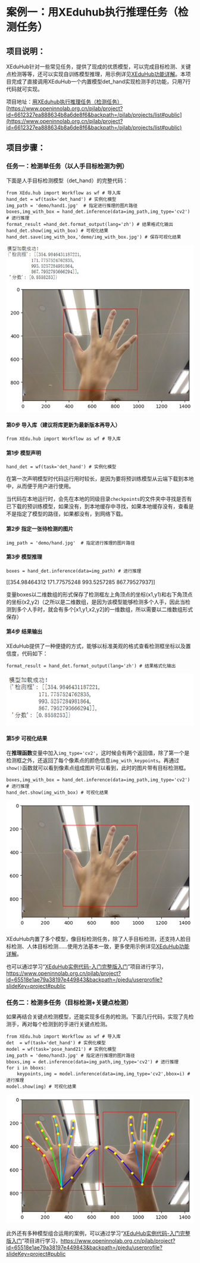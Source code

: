 # 案例一：用XEduhub执行推理任务（检测任务）

## 项目说明：

XEduHub针对一些常见任务，提供了现成的优质模型，可以完成目标检测、关键点检测等等，还可以实现自训练模型推理，用示例详见[XEduHub功能详解](https://xedu.readthedocs.io/zh/master/xedu_hub/introduction.html#xeduhub)。本项目完成了直接调用XEduHub一个内置模型det_hand实现检测手的功能，只用7行代码就可实现。

项目地址：[用XEduhub执行推理任务（检测任务）](https://www.openinnolab.org.cn/pjlab/project?id=6612327ea888634b8a6de8f6&backpath=/pjlab/projects/list#public)
[https://www.openinnolab.org.cn/pjlab/project?id=6612327ea888634b8a6de8f6&backpath=/pjlab/projects/list#public](https://www.openinnolab.org.cn/pjlab/project?id=6612327ea888634b8a6de8f6&backpath=/pjlab/projects/list#public)

## 项目步骤：

### 任务一：检测单任务（以人手目标检测为例）

下面是人手目标检测模型（det_hand）的完整代码：

```
from XEdu.hub import Workflow as wf # 导入库
hand_det = wf(task='det_hand') # 实例化模型
img_path = 'demo/hand1.jpg'  # 指定进行推理的图片路径
boxes,img_with_box = hand_det.inference(data=img_path,img_type='cv2') # 进行推理
format_result =hand_det.format_output(lang='zh') # 结果格式化输出
hand_det.show(img_with_box) # 可视化结果
hand_det.save(img_with_box,'demo/img_with_box.jpg') # 保存可视化结果
```
![](../images/how_to_quick_start/hub1.jpg)

#### 第0步 导入库（建议将库更新为最新版本再导入）

```
from XEdu.hub import Workflow as wf # 导入库
```

#### 第1步 模型声明

```
hand_det = wf(task='det_hand') # 实例化模型
```

在第一次声明模型时代码运行用时较长，是因为要将预训练模型从云端下载到本地中，从而便于用户进行使用。

当代码在本地运行时，会先在本地的同级目录`checkpoints`的文件夹中寻找是否有已下载的预训练模型，如果没有，到本地缓存中寻找，如果本地缓存没有，查看是不是指定了模型的路径，如果都没有，到网络下载。

#### 第2步 指定一张待检测的图片

```
img_path = 'demo/hand.jpg'  # 指定进行推理的图片路径
```

#### 第3步 模型推理

```
boxes = hand_det.inference(data=img_path) # 进行推理
```

[[354.98464312 171.77575248 993.5257285  867.79527937]]

变量boxes以二维数组的形式保存了检测框左上角顶点的坐标(x1,y1)和右下角顶点的坐标(x2,y2)（之所以是二维数组，是因为该模型能够检测多个人手，因此当检测到多个人手时，就会有多个[x1,y1,x2,y2]的一维数组，所以需要以二维数组形式保存）

#### 第4步 结果输出

XEduHub提供了一种便捷的方式，能够以标准美观的格式查看检测框坐标以及置信度，代码如下：

```
format_result = hand_det.format_output(lang='zh') # 结果格式化输出
```
![](../images/how_to_quick_start/hub2.jpg)

#### 第5步 可视化结果

在**推理函数**变量中加入`img_type='cv2'`，这时候会有两个返回值，除了第一个是检测框之外，还返回了每个像素点的颜色信息`img_with_keypoints`。再通过`show()`函数就可以看到像素点组成图片可以看到，此时的图片带有目标检测框。

```
boxes,img_with_box = hand_det.inference(data=img_path,img_type='cv2') # 进行推理
hand_det.show(img_with_box) # 可视化结果
```
![](../images/how_to_quick_start/hubhand.png)

XEduHub内置了多个模型，像目标检测任务，除了人手目标检测，还支持人脸目标检测、人体目标检测……使用方法基本一致，更多使用示例详见[XEduHub功能详解](https://xedu.readthedocs.io/zh/master/xedu_hub/introduction.html#xeduhub)。

也可以通过学习“[XEduHub实例代码-入门完整版入门](https://www.openinnolab.org.cn/pjlab/project?id=65518e1ae79a38197e449843&backpath=/pjedu/userprofile?slideKey=project#public)”项目进行学习，https://www.openinnolab.org.cn/pjlab/project?id=65518e1ae79a38197e449843&backpath=/pjedu/userprofile?slideKey=project#public

### 任务二：检测多任务（目标检测+关键点检测）

如果再结合关键点检测模型，还能实现多任务的检测。下面几行代码，实现了先检测手，再对每个检测到的手进行关键点检测。

```
from XEdu.hub import Workflow as wf # 导入库
det  = wf(task='det_hand') # 实例化模型
model = wf(task='pose_hand21') # 实例化模型
img_path = 'demo/hand3.jpg' # 指定进行推理的图片路径
bboxs,img = det.inference(data=img_path,img_type='cv2') # 进行推理
for i in bboxs:
    keypoints,img = model.inference(data=img,img_type='cv2',bbox=i) # 进行推理
model.show(img) # 可视化结果
```
![](../images/how_to_quick_start/hubhands.png)

此外还有多种模型组合运用的案例，可以通过学习“[XEduHub实例代码-入门完整版入门](https://www.openinnolab.org.cn/pjlab/project?id=65518e1ae79a38197e449843&backpath=/pjedu/userprofile?slideKey=project#public)”项目进行学习，https://www.openinnolab.org.cn/pjlab/project?id=65518e1ae79a38197e449843&backpath=/pjedu/userprofile?slideKey=project#public